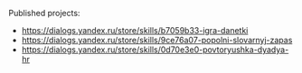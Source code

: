 Published projects:
- https://dialogs.yandex.ru/store/skills/b7059b33-igra-danetki
- https://dialogs.yandex.ru/store/skills/9ce76a07-popolni-slovarnyj-zapas
- https://dialogs.yandex.ru/store/skills/0d70e3e0-povtoryushka-dyadya-hr
